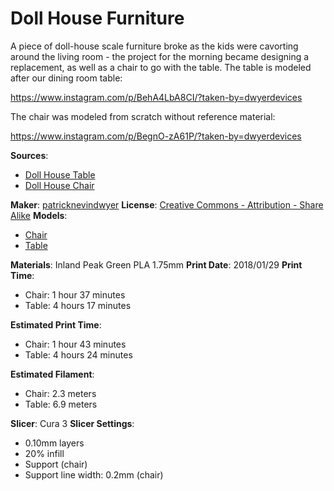 # Doll House Furniture

A piece of doll-house scale furniture broke as the kids were cavorting
around the living room - the project for the morning became designing a replacement,
as well as a chair to go with the table. The table is modeled after our
dining room table:

https://www.instagram.com/p/BehA4LbA8CI/?taken-by=dwyerdevices

The chair was modeled from scratch without reference material:

https://www.instagram.com/p/BegnO-zA61P/?taken-by=dwyerdevices

**Sources**: 

 - [Doll House Table](https://www.thingiverse.com/thing:2774890)
 - [Doll House Chair](https://www.thingiverse.com/thing:2774892)
 
**Maker**: [patricknevindwyer](https://www.thingiverse.com/patricknevindwyer)
**License**: [Creative Commons - Attribution - Share Alike](http://creativecommons.org/licenses/by-sa/3.0/)
**Models**:
    
 - [Chair](https://www.thingiverse.com/download:4594390)
 - [Table](https://www.thingiverse.com/download:4594388)

**Materials**: Inland Peak Green PLA 1.75mm
**Print Date**: 2018/01/29
**Print Time**:

 - Chair: 1 hour 37 minutes
 - Table: 4 hours 17 minutes

**Estimated Print Time**:

 - Chair: 1 hour 43 minutes
 - Table: 4 hours 24 minutes

**Estimated Filament**: 

 - Chair: 2.3 meters
 - Table: 6.9 meters

**Slicer**: Cura 3
**Slicer Settings**:

 - 0.10mm layers
 - 20% infill
 - Support (chair)
 - Support line width: 0.2mm (chair)